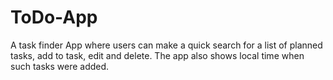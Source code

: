 # ToDo-App
A task finder App where users can make a quick search for a list of planned tasks, add to task, edit and delete. 
The app also shows local time when such tasks were added.
